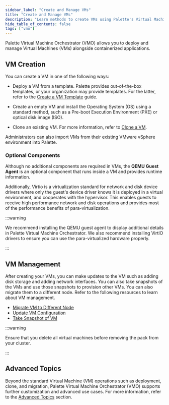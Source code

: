 ```yaml
---
sidebar_label: "Create and Manage VMs"
title: "Create and Manage VMs"
description: "Learn methods to create VMs using Palette's Virtual Machine Orchestrator.."
hide_table_of_contents: false
tags: ["vmo"]
---
```


Palette Virtual Machine Orchestrator (VMO) allows you to deploy and manage Virtual Machines (VMs) alongside
containerized applications.

## VM Creation

You can create a VM in one of the following ways:

- Deploy a VM from a template. Palette provides out-of-the-box templates, or your organization may provide templates.
  For the latter, refer to the [Create a VM Template](./advanced-topics/create-vm-template.md) guide.

- Create an empty VM and install the Operating System (OS) using a standard method, such as a Pre-boot Execution
  Environment (PXE) or optical disk image (ISO).

- Clone an existing VM. For more information, refer to [Clone a VM](./clone-vm.md).

Administrators can also import VMs from their existing VMware vSphere environment into Palette.

### Optional Components

Although no additional components are required in VMs, the **QEMU Guest Agent** is an optional component that runs
inside a VM and provides runtime information.

Additionally, Virtio is a virtualization standard for network and disk device drivers where only the guest's device
driver knows it is deployed in a virtual environment, and cooperates with the hypervisor. This enables guests to receive
high performance network and disk operations and provides most of the performance benefits of para-virtualization.

:::warning

We recommend installing the QEMU guest agent to display additional details in Palette Virtual Machine Orchestrator. We
also recommend installing VirtIO drivers to ensure you can use the para-virtualized hardware properly.

:::

## VM Management

After creating your VMs, you can make updates to the VM such as adding disk storage and adding network interfaces. You
can also take snapshots of the VMs and use those snapshots to provision other VMs. You can also migrate them to a
different node. Refer to the following resources to learn about VM management.

- [Migrate VM to Different Node](./migrate-vm-to-different-node.md)
- [Update VM Configuration](./update-vm-configuration.md)
- [Take Snapshot of VM](./take-snapshot-of-vm.md)

<!-- prettier-ignore-start -->

:::warning

Ensure that you delete all virtual machines before removing the
<VersionedLink text="Virtual Machine Orchestrator" url="/integrations/packs/?pack=virtual-machine-orchestrator" /> pack
from your cluster.

:::

<!-- prettier-ignore-end -->

## Advanced Topics

Beyond the standard Virtual Machine (VM) operations such as deployment, clone, and migration, Palette Virtual Machine
Orchestrator (VMO) supports further customization and advanced use cases. For more information, refer to the
[Advanced Topics](./advanced-topics/advanced-topics.md) section.
